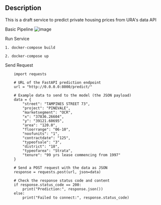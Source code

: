 ## Description

This is a draft service to predict private housing prices from URA's data API

Basic Pipeline
![image](https://github.com/user-attachments/assets/f468d8bb-de94-4d5a-90f7-804ea71b8fc3)

Run Service
```
1. docker-compose build

2. docker-compose up
```


Send Request
```
    import requests

    # URL of the FastAPI prediction endpoint
    url = "http://0.0.0.0:8000/predict/"

    # Example data to send to the model (the JSON payload)
    data = {
        "street": "TAMPINES STREET 73",
        "project": "PINEVALE",
        "marketsegment": "OCR",
        "x": "37836.26604",
        "y": "39121.60695",
        "area": "120.0",
        "floorrange": "06-10",
        "noofunits": "1",
        "contractdate": "125",
        "typeofsale": "3",
        "district": "18",
        "typeofarea": "Strata",
        "tenure": "99 yrs lease commencing from 1997"
    }

    # Send a POST request with the data as JSON
    response = requests.post(url, json=data)

    # Check the response status code and content
    if response.status_code == 200:
        print("Prediction:", response.json())
    else:
        print("Failed to connect:", response.status_code)
```

